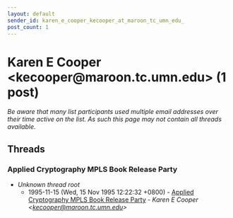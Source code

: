 ```yaml
---
layout: default
sender_id: karen_e_cooper_kecooper_at_maroon_tc_umn_edu_
post_count: 1
---
```


# Karen E Cooper <kecooper<span>@</span>maroon.tc.umn.edu> (1 post)

_Be aware that many list participants used multiple email addresses over their time active on the list. As such this page may not contain all threads available._

## Threads

### Applied Cryptography MPLS Book Release Party
+ _Unknown thread root_
  + 1995-11-15 (Wed, 15 Nov 1995 12:22:32 +0800) - [Applied Cryptography MPLS Book Release Party](/archive/1995/11/90bcd2571981b573a93f13a2f41e0a92c29b272b3420021cf07fbc9bdec11061) - _Karen E Cooper \<kecooper@maroon.tc.umn.edu\>_

